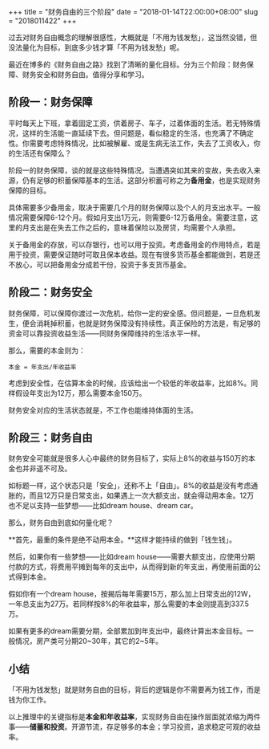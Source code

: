 +++
title = "财务自由的三个阶段"
date = "2018-01-14T22:00:00+08:00"
slug = "2018011422"
+++

过去对财务自由概念的理解很感性，大概就是「不用为钱发愁」，这当然没错，但没法量化为目标，到底多少钱才算「不用为钱发愁」呢。

最近在博多的《财务自由之路》找到了清晰的量化目标。分为三个阶段：财务保障、财务安全和财务自由。值得分享和学习。

## 阶段一：财务保障

平时每天上下班，拿着固定工资，供着房子、车子，过着体面的生活。若无特殊情况，这样的生活能一直延续下去。但问题是，看似稳定的生活，也充满了不确定性。你需要考虑特殊情况，比如被解雇、或是生病无法工作，失去了工资收入，你的生活还有保障么？

阶段一的财务保障，谈的就是这些特殊情况。当遭遇突如其来的变故，失去收入来源，仍有足够的积蓄保障基本的生活。这部分积蓄可称之为**备用金**，也是实现财务保障的目标。

具体需要多少备用金，取决于需要几个月的财务保障以及个人的月支出水平。一般情况需要保障6-12个月。假如月支出1万元，则需要6-12万备用金。需要注意，这里的月支出是在失去工作之后的，意味着保险以及房贷，均需要个人承担。

关于备用金的存放，可以存银行，也可以用于投资。考虑备用金的作用特点，若是用于投资，需要保证随时可取且保本收益。现在有很多货币基金都能做到，若是还不放心，可以把备用金分成若干份，投资于多支货币基金。

## 阶段二：财务安全

财务保障，可以保障你渡过一次危机，给你一定的安全感。但问题是，一旦危机发生，便会消耗掉积蓄，也就是财务保障没有持续性。真正保险的方法是，有足够的资金可以靠投资收益生活——同财务保障维持的生活水平一样。

那么，需要的本金则为：

```
本金 = 年支出/年收益率
```

考虑到安全性，在估算本金的时候，应该给出一个较低的年收益率，比如8%。同样假设年支出为12万，那么需要本金150万。

财务安全对应的生活状态就是，不工作也能维持体面的生活。

## 阶段三：财务自由

财务安全可能就是很多人心中最终的财务目标了，实际上8%的收益与150万的本金也并非遥不可及。

如标题一样，这个状态只是「安全」，还称不上「自由」。8%的收益是没有考虑通胀的，而且12万只是日常支出，如果遇上一次大额支出，就会得动用本金。12万也不足以支持一些梦想——比如dream house、dream car。

那么，财务自由到底如何量化呢？

**首先，最重的条件是绝不动用本金。**这样才能持续的做到「钱生钱」。

然后，如果你有一些梦想——比如dream house——需要大额支出，应使用分期付款的方式，将费用平摊到每年的支出中，从而得到新的年支出，再使用前面的公式得到本金。

假如你有一个dream house，按揭后每年需要15万，那么加上日常支出的12W，一年总支出为27万。若同样按8%的年收益率，那么需要的本金则提高到337.5万。

如果有更多的dream需要分期，全部累加到年支出中，最终计算出本金目标。一般情况，房产类可分期20~30年，其它的2~5年。

## 小结

「不用为钱发愁」就是财务自由的目标，背后的逻辑是你不需要再为钱工作，而是钱为你工作。

以上推理中的关键指标是**本金和年收益率**，实现财务自由在操作层面就浓缩为两件事——**储蓄和投资**。开源节流，存足够多的本金；学习投资，追求稳定可观的收益率。

